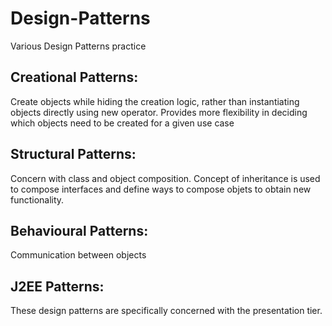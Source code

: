 # Design-Patterns
Various Design Patterns practice

## Creational Patterns:

Create objects while hiding the creation logic, rather than instantiating objects directly using new operator. 
Provides more flexibility in deciding which objects need to be created for a given use case

## Structural Patterns: 

Concern with class and object composition. Concept of inheritance is used to compose interfaces and define ways to compose objets to obtain new functionality. 

## Behavioural Patterns: 

Communication between objects

## J2EE Patterns: 

These design patterns are specifically concerned with the presentation tier. 

